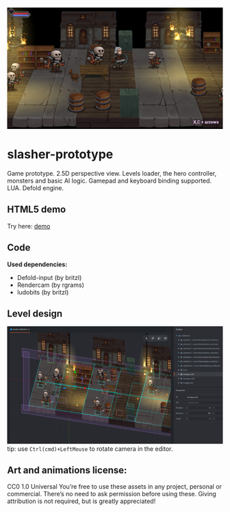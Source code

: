 ![](slasher.jpg)

# slasher-prototype
Game prototype. 2.5D perspective view. Levels loader, the hero controller, monsters and basic AI logic.
Gamepad and keyboard binding supported.
LUA. Defold engine.

## HTML5 demo
Try here: [demo](https://dragosha.github.io/slasher-prototype/)

## Code
**Used dependencies:**
* Defold-input (by britzl)
* Rendercam (by rgrams)
* ludobits (by britzl)

## Level design
![](docs/level.jpg)
tip: use ```Ctrl(cmd)+LeftMouse``` to rotate camera in the editor.

## Art and animations license:

CC0 1.0 Universal
You’re free to use these assets in any project, personal or commercial. There’s no need to ask permission before using these. Giving attribution is not required, but is greatly appreciated! 
